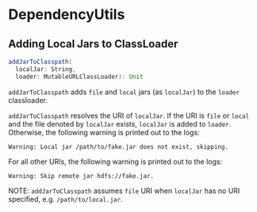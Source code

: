 # DependencyUtils

## <span id="addJarToClasspath"> Adding Local Jars to ClassLoader

```scala
addJarToClasspath(
  localJar: String,
  loader: MutableURLClassLoader): Unit
```

`addJarToClasspath` adds `file` and `local` jars (as `localJar`) to the `loader` classloader.

`addJarToClasspath` resolves the URI of `localJar`. If the URI is `file` or `local` and the file denoted by `localJar` exists, `localJar` is added to `loader`. Otherwise, the following warning is printed out to the logs:

```text
Warning: Local jar /path/to/fake.jar does not exist, skipping.
```

For all other URIs, the following warning is printed out to the logs:

```text
Warning: Skip remote jar hdfs://fake.jar.
```

NOTE: `addJarToClasspath` assumes `file` URI when `localJar` has no URI specified, e.g. `/path/to/local.jar`.
